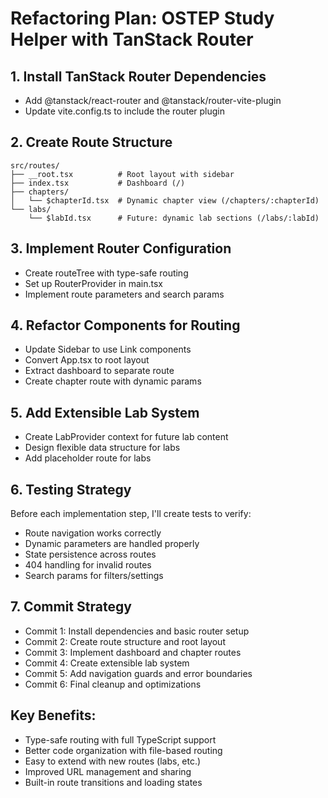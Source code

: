# Refactoring Plan: OSTEP Study Helper with TanStack Router

## 1. **Install TanStack Router Dependencies**

- Add @tanstack/react-router and @tanstack/router-vite-plugin
- Update vite.config.ts to include the router plugin

## 2. **Create Route Structure**

```
src/routes/
├── __root.tsx          # Root layout with sidebar
├── index.tsx           # Dashboard (/)
├── chapters/
│   └── $chapterId.tsx  # Dynamic chapter view (/chapters/:chapterId)
└── labs/
    └── $labId.tsx      # Future: dynamic lab sections (/labs/:labId)
```

## 3. **Implement Router Configuration**

- Create routeTree with type-safe routing
- Set up RouterProvider in main.tsx
- Implement route parameters and search params

## 4. **Refactor Components for Routing**

- Update Sidebar to use Link components
- Convert App.tsx to root layout
- Extract dashboard to separate route
- Create chapter route with dynamic params

## 5. **Add Extensible Lab System**

- Create LabProvider context for future lab content
- Design flexible data structure for labs
- Add placeholder route for labs

## 6. **Testing Strategy**

Before each implementation step, I'll create tests to verify:

- Route navigation works correctly
- Dynamic parameters are handled properly
- State persistence across routes
- 404 handling for invalid routes
- Search params for filters/settings

## 7. **Commit Strategy**

- Commit 1: Install dependencies and basic router setup
- Commit 2: Create route structure and root layout
- Commit 3: Implement dashboard and chapter routes
- Commit 4: Create extensible lab system
- Commit 5: Add navigation guards and error boundaries
- Commit 6: Final cleanup and optimizations

## Key Benefits:

- Type-safe routing with full TypeScript support
- Better code organization with file-based routing
- Easy to extend with new routes (labs, etc.)
- Improved URL management and sharing
- Built-in route transitions and loading states
